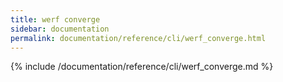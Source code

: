 ```yaml
---
title: werf converge
sidebar: documentation
permalink: documentation/reference/cli/werf_converge.html
---
```


{% include /documentation/reference/cli/werf_converge.md %}
